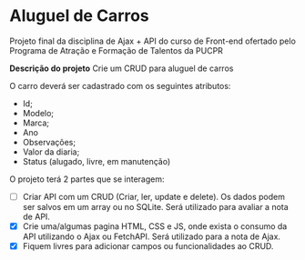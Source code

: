 # Aluguel de Carros
Projeto final da disciplina de Ajax + API do curso de Front-end ofertado pelo Programa de Atração e Formação de Talentos da PUCPR 

**Descrição do projeto**
Crie um CRUD para aluguel de carros

O carro deverá ser cadastrado com os seguintes atributos:

- Id;
- Modelo;
- Marca;
- Ano
- Observações;
- Valor da diaria;
- Status (alugado, livre, em manutenção)

O projeto terá 2 partes que se interagem:

- [ ] Criar API com um CRUD (Criar, ler, update e delete). Os dados podem ser salvos em um array ou no SQLite. Será utilizado para avaliar a nota de API.
- [x] Crie uma/algumas pagina HTML, CSS e JS, onde exista o consumo da API utilizando o Ajax ou FetchAPI. Será utilizado para a nota de Ajax.
- [x] Fiquem livres para adicionar campos ou funcionalidades ao CRUD.
